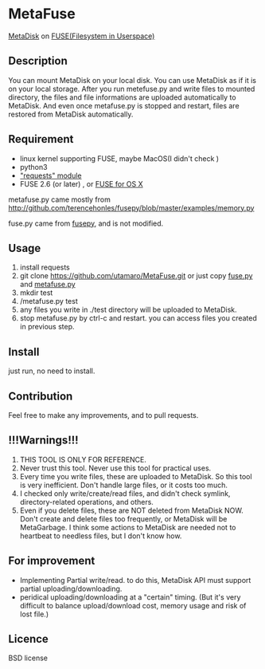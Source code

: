 MetaFuse
====

[MetaDisk](http://metadisk.org/) on [FUSE(Filesystem in Userspace)](http://fuse.sourceforge.net/)

## Description
You can mount MetaDisk on your local disk. You can use MetaDisk as if it is on your local storage.
After you run metefuse.py and write files to mounted directory, the files and file informations are uploaded automatically to MetaDisk.
And even once metafuse.py is stopped and restart, files are restored from MetaDisk automatically.

## Requirement
* linux kernel supporting FUSE, maybe MacOS(I didn't check )
* python3
* ["requests" module](http://docs.python-requests.org/en/latest/)
* FUSE 2.6 (or later) , or [FUSE for OS X](http://osxfuse.github.io/)

metafuse.py came mostly from http://github.com/terencehonles/fusepy/blob/master/examples/memory.py

fuse.py came from [fusepy](http://github.com/terencehonles/fusepy), and is not modified.

## Usage
1. install requests
1. git clone https://github.com/utamaro/MetaFuse.git
or just copy [fuse.py](https://raw.githubusercontent.com/utamaro/MetaFuse/master/fuse.py) and [metafuse.py](https://raw.githubusercontent.com/utamaro/MetaFuse/master/metafuse.py)
1. mkdir test
1. /metafuse.py test
1. any files you write in ./test directory will be uploaded to MetaDisk.
1. stop metafuse.py by ctrl-c and restart. you can access files you created in previous step.

## Install
just run, no need to install.

## Contribution
Feel free to make any improvements, and to pull requests. 

## !!!Warnings!!!
1. THIS TOOL IS ONLY FOR REFERENCE.
1. Never trust this tool. Never use this tool for practical uses.
1. Every time you write files, these are uploaded to MetaDisk. So this tool is very inefficient. Don't handle large files, or it costs too much.
1. I checked only write/create/read files, and didn't check symlink, directory-related operations, and others.
1. Even if you delete files, these are NOT deleted from MetaDisk NOW.  Don't create and delete files too frequently, or MetaDisk will be MetaGarbage. I think some actions to MetaDisk are needed not to heartbeat to needless files, but I don't know how.
 
## For improvement
* Implementing Partial write/read. to do this, MetaDisk API must support partial uploading/downloading.
* peridical uploading/downloading at a "certain" timing. (But it's very difficult to balance upload/download cost, memory usage and risk of lost file.)

## Licence
BSD license

